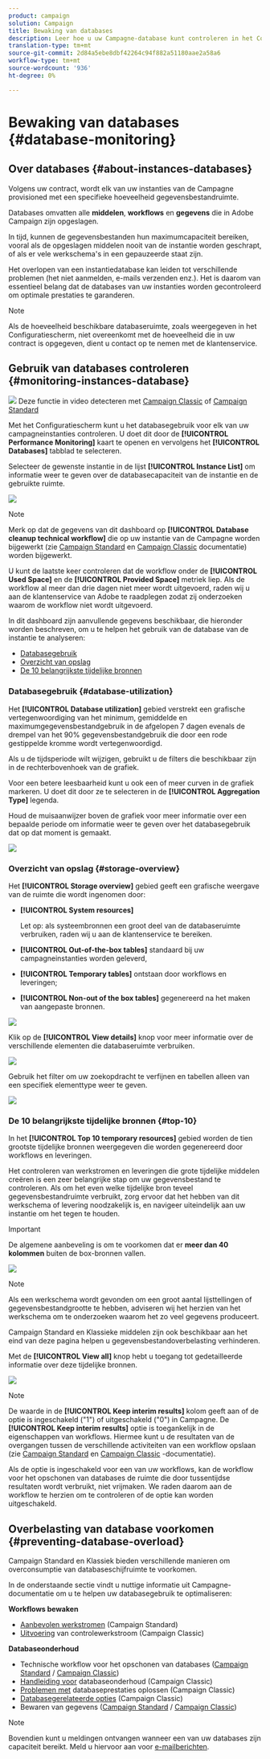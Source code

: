 ```yaml
---
product: campaign
solution: Campaign
title: Bewaking van databases
description: Leer hoe u uw Campagne-database kunt controleren in het Configuratiescherm
translation-type: tm+mt
source-git-commit: 2d84a5ebe8dbf42264c94f882a51180aae2a58a6
workflow-type: tm+mt
source-wordcount: '936'
ht-degree: 0%

---
```



# Bewaking van databases {#database-monitoring}

## Over databases {#about-instances-databases}

Volgens uw contract, wordt elk van uw instanties van de Campagne provisioned met een specifieke hoeveelheid gegevensbestandruimte.

Databases omvatten alle **middelen**, **workflows** en **gegevens** die in Adobe Campaign zijn opgeslagen.

In tijd, kunnen de gegevensbestanden hun maximumcapaciteit bereiken, vooral als de opgeslagen middelen nooit van de instantie worden geschrapt, of als er vele werkschema&#39;s in een gepauzeerde staat zijn.

Het overlopen van een instantiedatabase kan leiden tot verschillende problemen (het niet aanmelden, e-mails verzenden enz.). Het is daarom van essentieel belang dat de databases van uw instanties worden gecontroleerd om optimale prestaties te garanderen.

>[!NOTE]
>
>Als de hoeveelheid beschikbare databaseruimte, zoals weergegeven in het Configuratiescherm, niet overeenkomt met de hoeveelheid die in uw contract is opgegeven, dient u contact op te nemen met de klantenservice.

## Gebruik van databases controleren {#monitoring-instances-database}

![](assets/do-not-localize/how-to-video.png) Deze functie in video detecteren met [Campaign Classic](https://experienceleague.adobe.com/docs/campaign-classic-learn/control-panel/performance-monitoring/monitoring-databases.html?lang=en#performance-monitoring) of [Campaign Standard](https://experienceleague.adobe.com/docs/campaign-standard-learn/control-panel/performance-monitoring/monitoring-databases.html?lang=en#performance-monitoring)

Met het Configuratiescherm kunt u het databasegebruik voor elk van uw campagneinstanties controleren. U doet dit door de **[!UICONTROL Performance Monitoring]** kaart te openen en vervolgens het **[!UICONTROL Databases]** tabblad te selecteren.

Selecteer de gewenste instantie in de lijst **[!UICONTROL Instance List]** om informatie weer te geven over de databasecapaciteit van de instantie en de gebruikte ruimte.

![](assets/databases_dashboard.png)

>[!NOTE]
>
>Merk op dat de gegevens van dit dashboard op **[!UICONTROL Database cleanup technical workflow]** die op uw instantie van de Campagne worden bijgewerkt (zie [Campaign Standard](https://docs.adobe.com/help/en/campaign-standard/using/administrating/application-settings/technical-workflows.html#list-of-technical-workflows) en [Campaign Classic](https://docs.adobe.com/help/en/campaign-classic/using/monitoring-campaign-classic/data-processing/database-cleanup-workflow.html) documentatie) worden bijgewerkt.
>
>U kunt de laatste keer controleren dat de workflow onder de **[!UICONTROL Used Space]** en de **[!UICONTROL Provided Space]** metriek liep. Als de workflow al meer dan drie dagen niet meer wordt uitgevoerd, raden wij u aan de klantenservice van Adobe te raadplegen zodat zij onderzoeken waarom de workflow niet wordt uitgevoerd.

In dit dashboard zijn aanvullende gegevens beschikbaar, die hieronder worden beschreven, om u te helpen het gebruik van de database van de instantie te analyseren:

* [Databasegebruik](../../performance-monitoring/using/database-monitoring.md#database-utilization)
* [Overzicht van opslag](../../performance-monitoring/using/database-monitoring.md#storage-overview)
* [De 10 belangrijkste tijdelijke bronnen](../../performance-monitoring/using/database-monitoring.md#top-10)

### Databasegebruik {#database-utilization}

Het **[!UICONTROL Database utilization]** gebied verstrekt een grafische vertegenwoordiging van het minimum, gemiddelde en maximumgegevensbestandgebruik in de afgelopen 7 dagen evenals de drempel van het 90% gegevensbestandgebruik die door een rode gestippelde kromme wordt vertegenwoordigd.

Als u de tijdsperiode wilt wijzigen, gebruikt u de filters die beschikbaar zijn in de rechterbovenhoek van de grafiek.

Voor een betere leesbaarheid kunt u ook een of meer curven in de grafiek markeren. U doet dit door ze te selecteren in de **[!UICONTROL Aggregation Type]** legenda.

Houd de muisaanwijzer boven de grafiek voor meer informatie over een bepaalde periode om informatie weer te geven over het databasegebruik dat op dat moment is gemaakt.

![](assets/databases_dashboard_detail.png)

### Overzicht van opslag {#storage-overview}

Het **[!UICONTROL Storage overview]** gebied geeft een grafische weergave van de ruimte die wordt ingenomen door:

* **[!UICONTROL System resources]**

   Let op: als systeembronnen een groot deel van de databaseruimte verbruiken, raden wij u aan de klantenservice te bereiken.

* **[!UICONTROL Out-of-the-box tables]** standaard bij uw campagneinstanties worden geleverd,
* **[!UICONTROL Temporary tables]** ontstaan door workflows en leveringen;
* **[!UICONTROL Non-out of the box tables]** gegenereerd na het maken van aangepaste bronnen.

![](assets/database-storage-overview.png)

Klik op de **[!UICONTROL View details]** knop voor meer informatie over de verschillende elementen die databaseruimte verbruiken.

![](assets/database-storage-details.png)

Gebruik het filter om uw zoekopdracht te verfijnen en tabellen alleen van een specifiek elementtype weer te geven.

![](assets/database-storage-overview-filter.png)

### De 10 belangrijkste tijdelijke bronnen {#top-10}

In het **[!UICONTROL Top 10 temporary resources]** gebied worden de tien grootste tijdelijke bronnen weergegeven die worden gegenereerd door workflows en leveringen.

Het controleren van werkstromen en leveringen die grote tijdelijke middelen creëren is een zeer belangrijke stap om uw gegevensbestand te controleren. Als om het even welke tijdelijke bron teveel gegevensbestandruimte verbruikt, zorg ervoor dat het hebben van dit werkschema of levering noodzakelijk is, en navigeer uiteindelijk aan uw instantie om het tegen te houden.

>[!IMPORTANT]
>
>De algemene aanbeveling is om te voorkomen dat er **meer dan 40 kolommen** buiten de box-bronnen vallen.

![](assets/database-top10.png)

>[!NOTE]
>
>Als een werkschema wordt gevonden om een groot aantal lijsttellingen of gegevensbestandgrootte te hebben, adviseren wij het herzien van het werkschema om te onderzoeken waarom het zo veel gegevens produceert.
>
>Campaign Standard en Klassieke middelen zijn ook beschikbaar aan het eind van deze pagina helpen u gegevensbestandoverbelasting verhinderen.

Met de **[!UICONTROL View all]** knop hebt u toegang tot gedetailleerde informatie over deze tijdelijke bronnen.

![](assets/database-top10-view.png)

>[!NOTE]
>
>De waarde in de **[!UICONTROL Keep interim results]** kolom geeft aan of de optie is ingeschakeld (&quot;1&quot;) of uitgeschakeld (&quot;0&quot;) in Campagne. De **[!UICONTROL Keep interim results]** optie is toegankelijk in de eigenschappen van workflows. Hiermee kunt u de resultaten van de overgangen tussen de verschillende activiteiten van een workflow opslaan (zie [Campaign Standard](https://docs.adobe.com/content/help/en/campaign-standard/using/managing-processes-and-data/executing-a-workflow/managing-execution-options.html) en [Campaign Classic](https://docs.adobe.com/content/help/en/campaign-classic/using/automating-with-workflows/general-operation/workflow-best-practices.html#logs) -documentatie).
>
>Als de optie is ingeschakeld voor een van uw workflows, kan de workflow voor het opschonen van databases de ruimte die door tussentijdse resultaten wordt verbruikt, niet vrijmaken. We raden daarom aan de workflow te herzien om te controleren of de optie kan worden uitgeschakeld.

## Overbelasting van database voorkomen {#preventing-database-overload}

Campaign Standard en Klassiek bieden verschillende manieren om overconsumptie van databaseschijfruimte te voorkomen.

In de onderstaande sectie vindt u nuttige informatie uit Campagne-documentatie om u te helpen uw databasegebruik te optimaliseren:

**Workflows bewaken**

* [Aanbevolen werkstromen](https://docs.adobe.com/content/help/en/campaign-standard/using/managing-processes-and-data/workflow-general-operation/best-practices-workflows.html) (Campaign Standard)
* [Uitvoering](https://docs.adobe.com/help/en/campaign-classic/using/automating-with-workflows/monitoring-workflows/monitoring-workflow-execution.html) van controlewerkstroom (Campaign Classic)

**Databaseonderhoud**

* Technische workflow voor het opschonen van databases ([Campaign Standard](https://docs.adobe.com/help/en/campaign-standard/using/administrating/application-settings/technical-workflows.html#list-of-technical-workflows) / [Campaign Classic](https://docs.adobe.com/help/en/campaign-classic/using/monitoring-campaign-classic/data-processing/database-cleanup-workflow.html))
* [Handleiding voor](https://docs.adobe.com/content/help/en/campaign-classic/using/monitoring-campaign-classic/database-maintenance/recommendations.html) databaseonderhoud (Campaign Classic)
* [Problemen met](https://docs.adobe.com/content/help/en/campaign-classic/using/monitoring-campaign-classic/troubleshooting/database-performances.html) databaseprestaties oplossen (Campaign Classic)
* [Databasegerelateerde opties](https://docs.adobe.com/help/en/campaign-classic/using/installing-campaign-classic/appendices/configuring-campaign-options.html#database) (Campaign Classic)
* Bewaren van gegevens ([Campaign Standard](https://docs.adobe.com/help/en/campaign-standard/using/administrating/application-settings/data-retention.html) / [Campaign Classic](https://docs.adobe.com/help/en/campaign-classic/using/configuring-campaign-classic/data-model/data-model-best-practices.html#data-retention))

>[!NOTE]
>
>Bovendien kunt u meldingen ontvangen wanneer een van uw databases zijn capaciteit bereikt. Meld u hiervoor aan voor [e-mailberichten](../../performance-monitoring/using/email-alerting.md).

